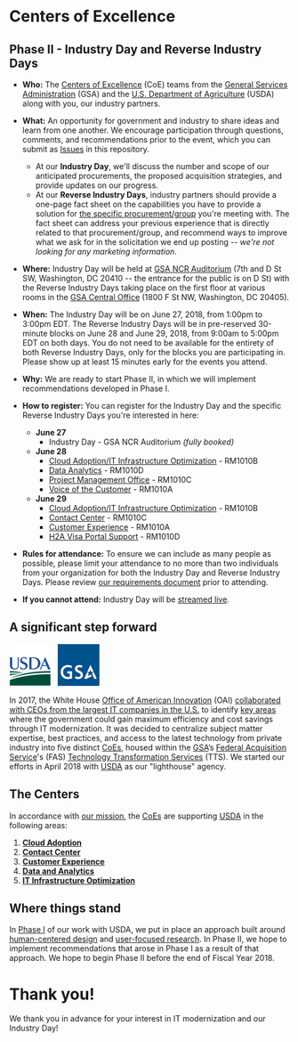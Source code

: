 # Centers of Excellence

## Phase II - Industry Day and Reverse Industry Days

* **Who:** The [Centers of Excellence](https://coe.gsa.gov/) (CoE) teams from the [General Services Administration](https://www.gsa.gov/) (GSA) and the [U.S. Department of Agriculture](https://www.usda.gov/) (USDA) along with you, our industry partners.

* **What:** An opportunity for government and industry to share ideas and learn from one another. We encourage participation through questions, comments, and recommendations prior to the event, which you can submit as [Issues](https://github.com/oghaffari/coe-industry-day/issues) in this repository.
    * At our **Industry Day**, we'll discuss the number and scope of our anticipated procurements, the proposed acquisition strategies, and provide updates on our progress.
    * At our **Reverse Industry Days**, industry partners should provide a one-page fact sheet on the capabilities you have to provide a solution for [the specific procurement/group](assets/CoE-Requirements.pdf) you're meeting with. The fact sheet can address your previous experience that is directly related to that procurement/group, and recommend ways to improve what we ask for in the solicitation we end up posting -- _we're not looking for any marketing information_.

* **Where:** Industry Day will be held at [GSA NCR Auditorium](https://goo.gl/maps/ucatYSZg6NF2) (7th and D St SW, Washington, DC 20410 -- the entrance for the public is on D St) with the Reverse Industry Days taking place on the first floor at various rooms in the [GSA Central Office](https://goo.gl/maps/TvCrGn41Vgm) (1800 F St NW, Washington, DC 20405).

* **When:** The Industry Day will be on June 27, 2018, from 1:00pm to 3:00pm EDT. The Reverse Industry Days will be in pre-reserved 30-minute blocks on June 28 and June 29, 2018, from 9:00am to 5:00pm EDT on both days. You do not need to be available for the entirety of both Reverse Industry Days, only for the blocks you are participating in. Please show up at least 15 minutes early for the events you attend.

* **Why:** We are ready to start Phase II, in which we will implement recommendations developed in Phase I.

* **How to register:** You can register for the Industry Day and the specific Reverse Industry Days you're interested in here:
    * **June 27**
        * Industry Day - GSA NCR Auditorium _(fully booked)_
    * **June 28**
        * [Cloud Adoption/IT Infrastructure Optimization](https://calendar.google.com/calendar/selfsched?sstoken=UU9nc3pjU3ZDQXNZfGRlZmF1bHR8NDI2YjNlMDM0OWVlYTZlYjhlMDk4ZWQ5MGM4ZTZiYjA) - RM1010B
        * [Data Analytics](https://calendar.google.com/calendar/selfsched?sstoken=UUFUMVFQNjg4eVp0fGRlZmF1bHR8MmYwODU4OWEzMTIxZWE0MjMyNGM0NmIzNDE5NDUyZTI) - RM1010D
        * [Project Management Office](https://calendar.google.com/calendar/selfsched?sstoken=UUVabjBzVllLczJ4fGRlZmF1bHR8ZGI1ZWU0ZDY3M2VkODUzMWQzN2E1NGJlZjY1ODc2ODk) - RM1010C
        * [Voice of the Customer](https://calendar.google.com/calendar/selfsched?sstoken=UUVQZl84XzFHTkJNfGRlZmF1bHR8N2ZiMzM0NDk3NmU0ZGJmNWNiMWY2NGE3NTI2NzE5YTk) - RM1010A
    * **June 29**
        * [Cloud Adoption/IT Infrastructure Optimization](https://calendar.google.com/calendar/selfsched?sstoken=UUFVWkxyZ1QxV1pZfGRlZmF1bHR8NjY2MDBkZTFmNzhhNGViNjU3OGMyMWNhNmJlNTA4MjY) - RM1010B
        * [Contact Center](https://calendar.google.com/calendar/selfsched?sstoken=UUk5V203R1lkT083fGRlZmF1bHR8YWI1OTZlNjRjZWFhNTE1NjU4OGE0MTY1YjQwYTU0MWI) - RM1010C
        * [Customer Experience](https://calendar.google.com/calendar/selfsched?sstoken=UUkzd3MzTEcwdTBTfGRlZmF1bHR8ZTViMGYwMTI5YjIwN2FiNDUyZWQ0MzMxZWJkM2VjZTg) - RM1010A
        * [H2A Visa Portal Support](https://calendar.google.com/calendar/selfsched?sstoken=UUFQdGRnNzdZNHZffGRlZmF1bHR8ODkyN2Q1ZTFmNmRkNzZiNWIyOTg5ODA3ODlmMzUzNGY) - RM1010D

* **Rules for attendance:** To ensure we can include as many people as possible, please limit your attendance to no more than two individuals from your organization for both the Industry Day and Reverse Industry Days. Please review [our requirements document](assets/CoE-Requirements.pdf) prior to attending.

* **If you cannot attend:** Industry Day will be [streamed live](https://www.youtube.com/watch?v=uqGwaEaVlHI).

## A significant step forward

<img src="https://github.com/GSA/coe-industry-day/blob/master/assets/USDA-logo.png" width="75">&nbsp;&nbsp;&nbsp;<img src="https://github.com/gsa/coe-industry-day/blob/master/assets/GSA-logo.png" width="75">

In 2017, the White House [Office of American Innovation](https://www.whitehouse.gov/briefings-statements/president-donald-j-trump-announces-white-house-office-american-innovation-oai/?utm_source=link) (OAI) [collaborated with CEOs from the largest IT companies in the U.S.](https://www.whitehouse.gov/articles/american-technology-council-summit-modernize-government-services/) to identify [key areas](https://www.whitehouse.gov/wp-content/uploads/2018/03/Administration-2017-ST-Highlights.pdf) where the government could gain maximum efficiency and cost savings through IT modernization. It was decided to centralize subject matter expertise, best practices, and access to the latest technology from private industry into five distinct [CoEs](https://coe.gsa.gov/), housed within the [GSA](https://www.gsa.gov/)’s [Federal Acquisition Service](https://www.gsa.gov/about-us/organization/federal-acquisition-service)'s (FAS) [Technology Transformation Services](https://www.gsa.gov/about-us/organization/federal-acquisition-service/technology-transformation-services) (TTS). We started our efforts in April 2018 with [USDA](https://www.usda.gov/) as our "lighthouse" agency.

## The Centers

In accordance with [our mission](https://coe.gsa.gov/mission/), the [CoEs](https://coe.gsa.gov/) are supporting [USDA](https://www.usda.gov/) in the following areas:

1. **[Cloud Adoption](https://coe.gsa.gov/centers-of-excellence/cloud-adoption/)**
2. **[Contact Center](https://coe.gsa.gov/centers-of-excellence/contact-center/)**
3. **[Customer Experience](https://coe.gsa.gov/centers-of-excellence/customer-experience/)**
4. **[Data and Analytics](https://coe.gsa.gov/centers-of-excellence/data-analytics/)**
5. **[IT Infrastructure Optimization](https://coe.gsa.gov/centers-of-excellence/it-infrastructure/)**

## Where things stand

In [Phase I](https://coe.gsa.gov/updates/) of our work with USDA, we put in place an approach built around [human-centered design](https://www.gsa.gov/cdnstatic/HCD-Discovery-Guide-Interagency-v12-1.pdf) and [user-focused research](https://playbook.cio.gov/). In Phase II, we hope to implement recommendations that arose in Phase I as a result of that approach. We hope to begin Phase II before the end of Fiscal Year 2018.

# Thank you!

We thank you in advance for your interest in IT modernization and our Industry Day!
